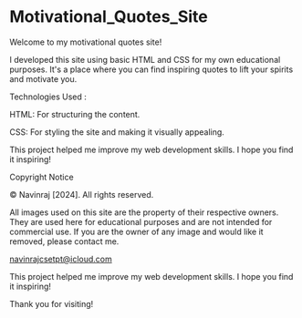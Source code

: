 # Motivational_Quotes_Site
Welcome to my motivational quotes site!

I developed this site using basic HTML and CSS for my own educational purposes. It's a place where you can find inspiring quotes to lift your spirits and motivate you.

Technologies Used :

HTML: For structuring the content.

CSS: For styling the site and making it visually appealing.

This project helped me improve my web development skills. I hope you find it inspiring!

Copyright Notice

© Navinraj [2024]. All rights reserved.

All images used on this site are the property of their respective owners. They are used here for educational purposes and are not intended for commercial use. If you are the owner of any image and would like it removed, please contact me.

navinrajcsetpt@icloud.com

This project helped me improve my web development skills. I hope you find it inspiring!

Thank you for visiting!




